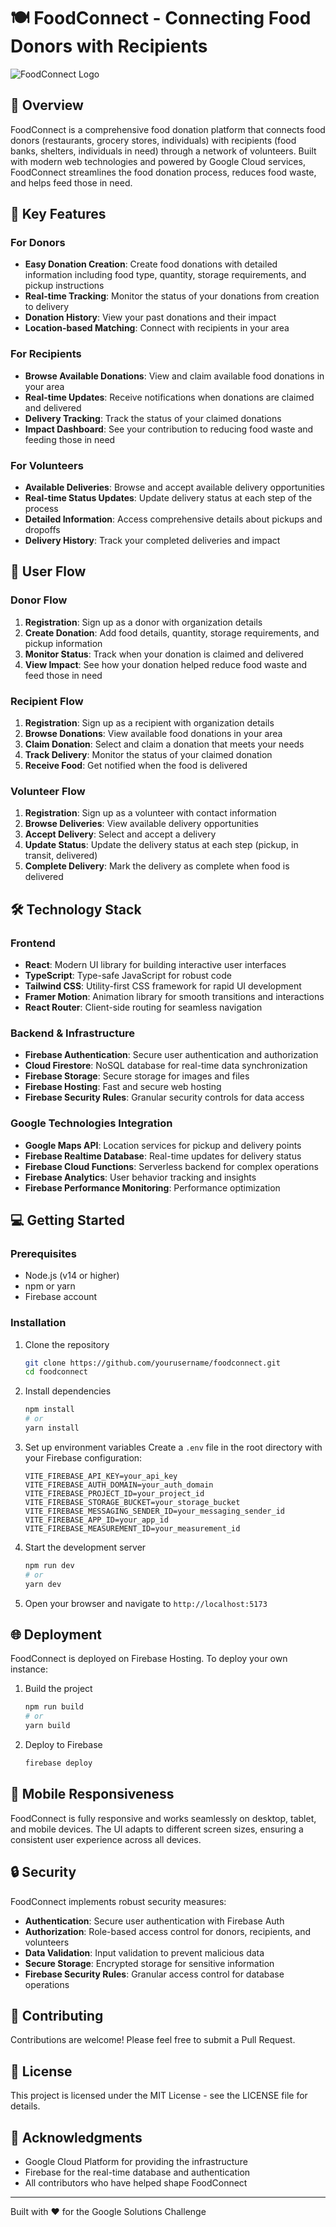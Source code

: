 # 🍽️ FoodConnect - Connecting Food Donors with Recipients

![FoodConnect Logo](public/logo.png)

## 🌟 Overview

FoodConnect is a comprehensive food donation platform that connects food donors (restaurants, grocery stores, individuals) with recipients (food banks, shelters, individuals in need) through a network of volunteers. Built with modern web technologies and powered by Google Cloud services, FoodConnect streamlines the food donation process, reduces food waste, and helps feed those in need.

## 🚀 Key Features

### For Donors

- **Easy Donation Creation**: Create food donations with detailed information including food type, quantity, storage requirements, and pickup instructions
- **Real-time Tracking**: Monitor the status of your donations from creation to delivery
- **Donation History**: View your past donations and their impact
- **Location-based Matching**: Connect with recipients in your area

### For Recipients

- **Browse Available Donations**: View and claim available food donations in your area
- **Real-time Updates**: Receive notifications when donations are claimed and delivered
- **Delivery Tracking**: Track the status of your claimed donations
- **Impact Dashboard**: See your contribution to reducing food waste and feeding those in need

### For Volunteers

- **Available Deliveries**: Browse and accept available delivery opportunities
- **Real-time Status Updates**: Update delivery status at each step of the process
- **Detailed Information**: Access comprehensive details about pickups and dropoffs
- **Delivery History**: Track your completed deliveries and impact

## 🔄 User Flow

### Donor Flow

1. **Registration**: Sign up as a donor with organization details
2. **Create Donation**: Add food details, quantity, storage requirements, and pickup information
3. **Monitor Status**: Track when your donation is claimed and delivered
4. **View Impact**: See how your donation helped reduce food waste and feed those in need

### Recipient Flow

1. **Registration**: Sign up as a recipient with organization details
2. **Browse Donations**: View available food donations in your area
3. **Claim Donation**: Select and claim a donation that meets your needs
4. **Track Delivery**: Monitor the status of your claimed donation
5. **Receive Food**: Get notified when the food is delivered

### Volunteer Flow

1. **Registration**: Sign up as a volunteer with contact information
2. **Browse Deliveries**: View available delivery opportunities
3. **Accept Delivery**: Select and accept a delivery
4. **Update Status**: Update the delivery status at each step (pickup, in transit, delivered)
5. **Complete Delivery**: Mark the delivery as complete when food is delivered

## 🛠️ Technology Stack

### Frontend

- **React**: Modern UI library for building interactive user interfaces
- **TypeScript**: Type-safe JavaScript for robust code
- **Tailwind CSS**: Utility-first CSS framework for rapid UI development
- **Framer Motion**: Animation library for smooth transitions and interactions
- **React Router**: Client-side routing for seamless navigation

### Backend & Infrastructure

- **Firebase Authentication**: Secure user authentication and authorization
- **Cloud Firestore**: NoSQL database for real-time data synchronization
- **Firebase Storage**: Secure storage for images and files
- **Firebase Hosting**: Fast and secure web hosting
- **Firebase Security Rules**: Granular security controls for data access

### Google Technologies Integration

- **Google Maps API**: Location services for pickup and delivery points
- **Firebase Realtime Database**: Real-time updates for delivery status
- **Firebase Cloud Functions**: Serverless backend for complex operations
- **Firebase Analytics**: User behavior tracking and insights
- **Firebase Performance Monitoring**: Performance optimization

## 💻 Getting Started

### Prerequisites

- Node.js (v14 or higher)
- npm or yarn
- Firebase account

### Installation

1. Clone the repository

   ```bash
   git clone https://github.com/yourusername/foodconnect.git
   cd foodconnect
   ```

2. Install dependencies

   ```bash
   npm install
   # or
   yarn install
   ```

3. Set up environment variables
   Create a `.env` file in the root directory with your Firebase configuration:

   ```
   VITE_FIREBASE_API_KEY=your_api_key
   VITE_FIREBASE_AUTH_DOMAIN=your_auth_domain
   VITE_FIREBASE_PROJECT_ID=your_project_id
   VITE_FIREBASE_STORAGE_BUCKET=your_storage_bucket
   VITE_FIREBASE_MESSAGING_SENDER_ID=your_messaging_sender_id
   VITE_FIREBASE_APP_ID=your_app_id
   VITE_FIREBASE_MEASUREMENT_ID=your_measurement_id
   ```

4. Start the development server

   ```bash
   npm run dev
   # or
   yarn dev
   ```

5. Open your browser and navigate to `http://localhost:5173`

## 🌐 Deployment

FoodConnect is deployed on Firebase Hosting. To deploy your own instance:

1. Build the project

   ```bash
   npm run build
   # or
   yarn build
   ```

2. Deploy to Firebase
   ```bash
   firebase deploy
   ```

## 📱 Mobile Responsiveness

FoodConnect is fully responsive and works seamlessly on desktop, tablet, and mobile devices. The UI adapts to different screen sizes, ensuring a consistent user experience across all devices.

## 🔒 Security

FoodConnect implements robust security measures:

- **Authentication**: Secure user authentication with Firebase Auth
- **Authorization**: Role-based access control for donors, recipients, and volunteers
- **Data Validation**: Input validation to prevent malicious data
- **Secure Storage**: Encrypted storage for sensitive information
- **Firebase Security Rules**: Granular access control for database operations

## 🤝 Contributing

Contributions are welcome! Please feel free to submit a Pull Request.

## 📄 License

This project is licensed under the MIT License - see the LICENSE file for details.

## 🙏 Acknowledgments

- Google Cloud Platform for providing the infrastructure
- Firebase for the real-time database and authentication
- All contributors who have helped shape FoodConnect

---

Built with ❤️ for the Google Solutions Challenge
